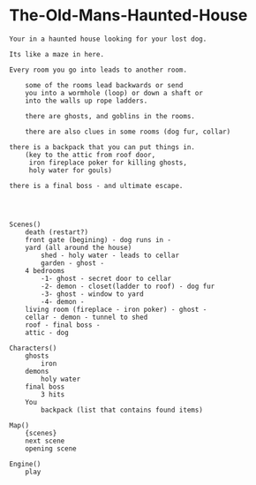 # The-Old-Mans-Haunted-House




    Your in a haunted house looking for your lost dog.
    
    Its like a maze in here.
    
    Every room you go into leads to another room.
        
        some of the rooms lead backwards or send 
        you into a wormhole (loop) or down a shaft or
        into the walls up rope ladders. 
        
        there are ghosts, and goblins in the rooms.
        
        there are also clues in some rooms (dog fur, collar)
            
    there is a backpack that you can put things in.
        (key to the attic from roof door, 
         iron fireplace poker for killing ghosts,
         holy water for gouls)
        
    there is a final boss - and ultimate escape. 
    
    
    
    
    Scenes()
        death (restart?)
        front gate (begining) - dog runs in -
        yard (all around the house)
            shed - holy water - leads to cellar
            garden - ghost - 
        4 bedrooms
            -1- ghost - secret door to cellar
            -2- demon - closet(ladder to roof) - dog fur
            -3- ghost - window to yard
            -4- demon - 
        living room (fireplace - iron poker) - ghost - 
        cellar - demon - tunnel to shed
        roof - final boss - 
        attic - dog
    
    Characters()
        ghosts
            iron
        demons
            holy water
        final boss
            3 hits 
        You
            backpack (list that contains found items)
    
    Map()
        {scenes}
        next scene
        opening scene
    
    Engine()
        play
        
    
    
    
    
    
    
    
    
    
    
    
    
